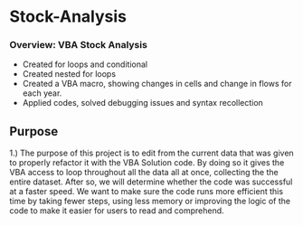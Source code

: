 # Stock-Analysis
### Overview: VBA Stock Analysis 
- Created for loops and conditional
- Created nested for loops
- Created a VBA macro, showing changes in cells and change in flows for each year.
- Applied codes, solved debugging issues and syntax recollection 
## Purpose 
1.) The purpose of this project is to edit from the current data that was given to properly refactor it with the VBA Solution code. By doing so it gives the VBA access to loop throughout all the data all at once, collecting the the entire dataset. After so, we will determine whether the code was successful at a faster speed. We want to make sure the code runs more efficient this time by taking fewer steps, using less memory or improving the logic of the code to make it easier for users to read and comprehend. 

